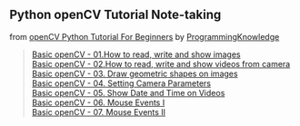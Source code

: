 ## Python openCV Tutorial Note-taking  
from [openCV Python Tutorial For Beginners](https://www.youtube.com/watch?v=kdLM6AOd2vc&list=PLS1QulWo1RIa7D1O6skqDQ-JZ1GGHKK-K) by [ProgrammingKnowledge](http://www.codebind.com)

>[Basic openCV - 01.How to read, write and show images](https://github.com/Ron-Chang/MyNotebook/tree/master/Coding/1_Python/ProgrammingKnowledge/openCV/openCV_01)  
>[Basic openCV - 02.How to read, write and show videos from camera](https://github.com/Ron-Chang/MyNotebook/tree/master/Coding/1_Python/ProgrammingKnowledge/openCV/openCV_02)  
>[Basic openCV - 03. Draw geometric shapes on images](https://github.com/Ron-Chang/MyNotebook/tree/master/Coding/1_Python/ProgrammingKnowledge/openCV/openCV_03)  
>[Basic openCV - 04. Setting Camera Parameters](https://github.com/Ron-Chang/MyNotebook/tree/master/Coding/1_Python/ProgrammingKnowledge/openCV/openCV_04)  
>[Basic openCV - 05. Show Date and Time on Videos](https://github.com/Ron-Chang/MyNotebook/tree/master/Coding/1_Python/ProgrammingKnowledge/openCV/openCV_05)  
>[Basic openCV - 06. Mouse Events I](https://github.com/Ron-Chang/MyNotebook/tree/master/Coding/1_Python/ProgrammingKnowledge/openCV/openCV_06)  
>[Basic openCV - 07. Mouse Events II](https://github.com/Ron-Chang/MyNotebook/tree/master/Coding/1_Python/ProgrammingKnowledge/openCV/openCV_07)  
<!-- >[]()   -->
